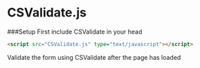 # CSValidate.js
###Setup
First include CSValidate in your head
```html
<script src="CSValidate.js" type="text/javascript"></script>
```
Validate the form using CSValidate after the page has loaded

